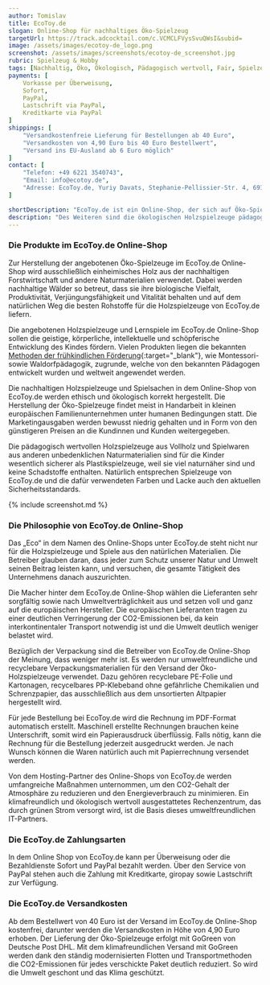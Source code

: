 ```yaml
---
author: Tomislav
title: EcoToy.de
slogan: Online-Shop für nachhaltiges Öko-Spielzeug
targetUrl: https://track.adcocktail.com/c.VCMCLFVysSvuQWsI&subid=
image: /assets/images/ecotoy-de_logo.png
screenshot: /assets/images/screenshots/ecotoy-de_screenshot.jpg
rubric: Spielzeug & Hobby
tags: [Nachhaltig, Öko, Ökologisch, Pädagogisch wertvoll, Fair, Spielzeug, Spiele]
payments: [
    Vorkasse per Überweisung,
    Sofort,
    PayPal,
    Lastschrift via PayPal,
    Kreditkarte via PayPal
]
shippings: [
    "Versandkostenfreie Lieferung für Bestellungen ab 40 Euro",
    "Versandkosten von 4,90 Euro bis 40 Euro Bestellwert",
    "Versand ins EU-Ausland ab 6 Euro möglich"
]
contact: [
    "Telefon: +49 6221 3540743",
    "Email: info@ecotoy.de",
    "Adresse: EcoToy.de, Yuriy Davats, Stephanie-Pellissier-Str. 4, 69124 Heidelberg"
]

shortDescription: "EcoToy.de ist ein Online-Shop, der sich auf Öko-Spielzeug spezialisiert hat. Öko-Spielzeuge sind Spielzeuge, die aus Holz oder anderen natürlichen Materialien gefertigt worden sind. Neben den für die Herstellung verwendeten Rohstoffen ist zudem die ethische und die umweltschonende Produktion, die meist in Handarbeit in den Familienunternehmen aus Europa stattfindet, entscheidend."
description: "Des Weiteren sind die ökologischen Holzspielzeuge pädagogisch wertvoll und sollen dem Kind dabei helfen, sowohl die eigene Umwelt als auch die wichtigen geistigen sowie körperlichen Fertigkeiten zu erlernen."
---
```


### Die Produkte im EcoToy.de Online-Shop

Zur Herstellung der angebotenen Öko-Spielzeuge im EcoToy.de Online-Shop wird ausschließlich einheimisches Holz aus der nachhaltigen Forstwirtschaft und andere Naturmaterialien verwendet. Dabei werden nachhaltige Wälder so betreut, dass sie ihre biologische Vielfalt, Produktivität, Verjüngungsfähigkeit und Vitalität behalten und auf dem natürlichen Weg die besten Rohstoffe für die Holzspielzeuge von EcoToy.de liefern.

Die angebotenen Holzspielzeuge und Lernspiele im EcoToy.de Online-Shop sollen die geistige, körperliche, intellektuelle und schöpferische Entwicklung des Kindes fördern. Vielen Produkten liegen die bekannten [Methoden der frühkindlichen Förderung](https://www.ecotoy.de/fruehkindliche-foerderung/){:target="_blank"}, wie Montessori- sowie Waldorfpädagogik, zugrunde, welche von den bekannten Pädagogen entwickelt wurden und weltweit angewendet werden.

Die nachhaltigen Holzspielzeuge und Spielsachen in dem Online-Shop von EcoToy.de werden ethisch und ökologisch korrekt hergestellt. Die Herstellung der Öko-Spielzeuge findet meist in Handarbeit in kleinen europäischen Familienunternehmen unter humanen Bedingungen statt. Die Marketingausgaben werden bewusst niedrig gehalten und in Form von den günstigeren Preisen an die Kundinnen und Kunden weitergegeben.

Die pädagogisch wertvollen Holzspielzeuge aus Vollholz und Spielwaren aus anderen unbedenklichen Naturmaterialien sind für die Kinder wesentlich sicherer als Plastikspielzeuge, weil sie viel naturnäher sind und keine Schadstoffe enthalten. Natürlich entsprechen Spielzeuge von EcoToy.de und die dafür verwendeten Farben und Lacke auch den aktuellen Sicherheitsstandards.

{% include screenshot.md %}

### Die Philosophie von EcoToy.de Online-Shop

Das „Eco“ in dem Namen des Online-Shops unter EcoToy.de steht nicht nur für die Holzspielzeuge und Spiele aus den natürlichen Materialien. Die Betreiber glauben daran, dass jeder zum Schutz unserer Natur und Umwelt seinen Beitrag leisten kann, und versuchen, die gesamte Tätigkeit des Unternehmens danach auszurichten.

Die Macher hinter dem EcoToy.de Online-Shop wählen die Lieferanten sehr sorgfältig sowie nach Umweltverträglichkeit aus und setzen voll und ganz auf die europäischen Hersteller. Die europäischen Lieferanten tragen zu einer deutlichen Verringerung der CO2-Emissionen bei, da kein interkontinentaler Transport notwendig ist und die Umwelt deutlich weniger belastet wird.

Bezüglich der Verpackung sind die Betreiber von EcoToy.de Online-Shop der Meinung, dass weniger mehr ist. Es werden nur umweltfreundliche und recyclebare Verpackungsmaterialien für den Versand der Öko-Holzspielzeuge verwendet. Dazu gehören recyclebare PE-Folie und Kartonagen, recycelbares PP-Klebeband ohne gefährliche Chemikalien und Schrenzpapier, das ausschließlich aus dem unsortierten Altpapier hergestellt wird.

Für jede Bestellung bei EcoToy.de wird die Rechnung im PDF-Format automatisch erstellt. Maschinell erstellte Rechnungen brauchen keine Unterschrift, somit wird ein Papierausdruck überflüssig. Falls nötig, kann die Rechnung für die Bestellung jederzeit ausgedruckt werden. Je nach Wunsch können die Waren natürlich auch mit Papierrechnung versendet werden.

Von dem Hosting-Partner des Online-Shops von EcoToy.de werden umfangreiche Maßnahmen unternommen, um den CO2-Gehalt der Atmosphäre zu reduzieren und den Energieverbrauch zu minimieren. Ein klimafreundlich und ökologisch wertvoll ausgestattetes Rechenzentrum, das durch grünen Strom versorgt wird, ist die Basis dieses umweltfreundlichen IT-Partners.

### Die EcoToy.de Zahlungsarten

In dem Online Shop von EcoToy.de kann per Überweisung oder die Bezahldienste Sofort und PayPal bezahlt werden. Über den Service von PayPal stehen auch die Zahlung mit Kreditkarte, giropay sowie Lastschrift zur Verfügung.

### Die EcoToy.de Versandkosten

Ab dem Bestellwert von 40 Euro ist der Versand im EcoToy.de Online-Shop kostenfrei, darunter werden die Versandkosten in Höhe von 4,90 Euro erhoben. Der Lieferung der Öko-Spielzeuge erfolgt mit GoGreen von Deutsche Post DHL. Mit dem klimafreundlichen Versand mit GoGreen werden dank den ständig modernisierten Flotten und Transportmethoden die CO2-Emissionen für jedes verschickte Paket deutlich reduziert. So wird die Umwelt geschont und das Klima geschützt.